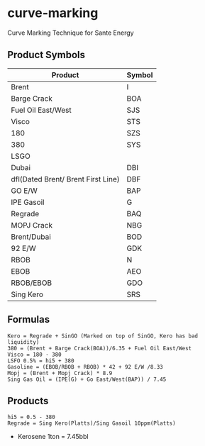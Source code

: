 # curve-marking

Curve Marking Technique for Sante Energy

## Product Symbols

| Product                            | Symbol |
| ---------------------------------- | ------ |
| Brent                              | I      |
| Barge Crack                        | BOA    |
| Fuel Oil East/West                 | SJS    |
| Visco                              | STS    |
| 180                                | SZS    |
| 380                                | SYS    |
| LSGO                               |        |
| Dubai                              | DBI    |
| dfl(Dated Brent/ Brent First Line) | DBF    |
| GO E/W                             | BAP    |
| IPE Gasoil                         | G      |
| Regrade                            | BAQ    |
| MOPJ Crack                         | NBG    |
| Brent/Dubai                        | BOD    |
| 92 E/W                             | GDK    |
| RBOB                               | N      |
| EBOB                               | AEO    |
| RBOB/EBOB                          | GDO    |
| Sing Kero                          | SRS    |

## Formulas

```
Kero = Regrade + SinGO (Marked on top of SinGO, Kero has bad liquidity)
380 = (Brent + Barge Crack(BOA))/6.35 + Fuel Oil East/West
Visco = 180 - 380
LSFO 0.5% = hi5 + 380
Gasoline = (EBOB/RBOB + RBOB) * 42 + 92 E/W /8.33
Mopj = (Brent + Mopj Crack) * 8.9
Sing Gas Oil = (IPE(G) + Go East/West(BAP)) / 7.45
```

## Products

```
hi5 = 0.5 - 380
Regrade = Sing Kero(Platts)/Sing Gasoil 10ppm(Platts)
```
- Kerosene 1ton = 7.45bbl
